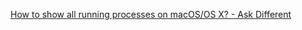  [How to show all running processes on macOS/OS X? - Ask Different](https://apple.stackexchange.com/questions/220127/how-to-show-all-running-processes-on-macos-os-x) 